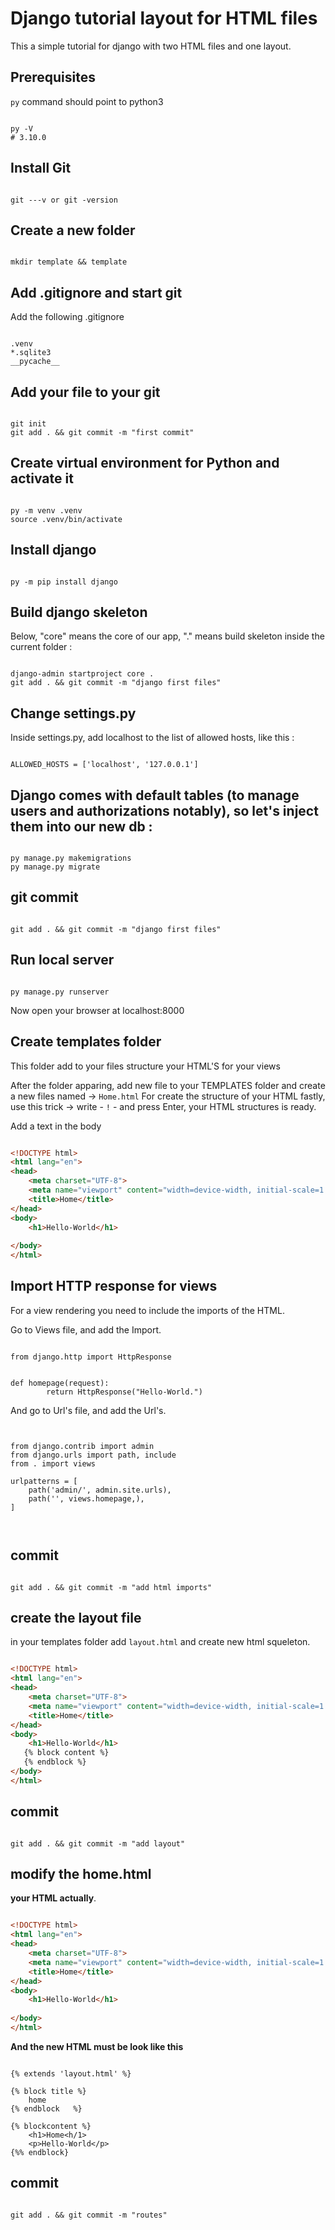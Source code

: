# Django tutorial layout for HTML files 

This a simple tutorial for django with two HTML files and one layout.

## Prerequisites

`py` command should point to python3

```shell

py -V
# 3.10.0

```

## Install Git

```

git ---v or git -version

```

## Create a new folder

```shell

mkdir template && template

```

## Add .gitignore and start git

Add the following .gitignore

```shell

.venv
*.sqlite3
__pycache__

```

## Add your file to your git 

```shell

git init
git add . && git commit -m "first commit"

```

## Create virtual environment for Python and activate it

```shell

py -m venv .venv
source .venv/bin/activate

```


## Install django 

```shell

py -m pip install django

```

## Build django skeleton

Below, "core" means the core of our app, "." means build skeleton inside the current folder :

```shell

django-admin startproject core .
git add . && git commit -m "django first files"

```

## Change settings.py

Inside settings.py, add localhost to the list of allowed hosts, like this :

```shell

ALLOWED_HOSTS = ['localhost', '127.0.0.1']

```


## Django comes with default tables (to manage users and authorizations notably), so let's inject them into our new db :

```shell

py manage.py makemigrations 
py manage.py migrate 

```
## git commit

```shell

git add . && git commit -m "django first files"

```

## Run local server ##

```shell

py manage.py runserver

```
Now open your browser at localhost:8000

## Create templates folder

This folder add to your files structure your HTML'S for your views

After the folder apparing, add new file to your TEMPLATES folder and create a new files named -> `Home.html` 
For create the structure of your HTML fastly, use this trick -> write - `!` - and press Enter, your HTML structures is ready.

Add a text in the body 

 


```html

<!DOCTYPE html>
<html lang="en">
<head>
    <meta charset="UTF-8">
    <meta name="viewport" content="width=device-width, initial-scale=1.0">
    <title>Home</title>
</head>
<body>
    <h1>Hello-World</h1>
   
</body>
</html>

```

## Import HTTP response for views

For a view rendering you need to include the imports of the HTML.

Go to Views file, and add the Import.

```shell

from django.http import HttpResponse


def homepage(request):
        return HttpResponse("Hello-World.")

```

And go to Url's file, and add the Url's.

```shell


from django.contrib import admin
from django.urls import path, include
from . import views

urlpatterns = [
    path('admin/', admin.site.urls),
    path('', views.homepage,),
]
    
      
```

## commit

```shell

git add . && git commit -m "add html imports"

```

## create the layout file

in your templates folder add `layout.html` and create new html squeleton.

```html

<!DOCTYPE html>
<html lang="en">
<head>
    <meta charset="UTF-8">
    <meta name="viewport" content="width=device-width, initial-scale=1.0">
    <title>Home</title>
</head>
<body>
    <h1>Hello-World</h1>
   {% block content %}
   {% endblock %}
</body>
</html>

```

## commit

```shell

git add . && git commit -m "add layout"

```

## modify the home.html 


**your HTML actually**.

```html

<!DOCTYPE html>
<html lang="en">
<head>
    <meta charset="UTF-8">
    <meta name="viewport" content="width=device-width, initial-scale=1.0">
    <title>Home</title>
</head>
<body>
    <h1>Hello-World</h1>
   
</body>
</html>

````

**And the new HTML must be look like this**

```

{% extends 'layout.html' %}

{% block title %}
    home
{% endblock   %}

{% blockcontent %}
    <h1>Home<h/1>
    <p>Hello-World</p>
{%% endblock}

```

## commit

```shell

git add . && git commit -m "routes"

```